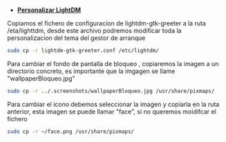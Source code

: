 - **[Personalizar LightDM](https://geekland.eu/personalizar-y-configurar-lightdm/)**

Copiamos el fichero de configuracion de lightdm-gtk-greeter a la ruta /eta/lighttdm, desde este archivo podremos modificar toda la personalizacion del tema del gestor de arranque
```bash
sudo cp -r lightdm-gtk-greeter.conf /etc/lightdm/
```
Para cambiar el fondo de pantalla de bloqueo , copiaremos la imagen a un directorio concreto, es importante que la imgagen se llame "wallpaperBloqueo.jpg"
```bash
sudo cp -r ../.screenshots/wallpaperBloqueo.jpg /usr/share/pixmaps/
```
Para cambiar el icono debemos seleccionar la imagen y copiarla en la ruta anterior, esta imagen se puede llamar "face", si no queremos moidifcar el fichero
```bash
sudo cp -r ~/face.png /usr/share/pixmaps/
```